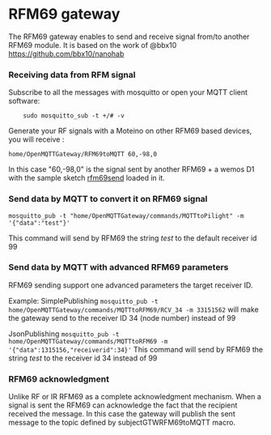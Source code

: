 # RFM69 gateway

The RFM69 gateway enables to send and receive signal from/to another RFM69 module. It is based on the work of @bbx10 https://github.com/bbx10/nanohab

### Receiving data from RFM signal

Subscribe to all the messages with mosquitto or open your MQTT client software:

`    sudo mosquitto_sub -t +/# -v`

Generate your RF signals with a Moteino on other RFM69 based devices, you will receive :

`home/OpenMQTTGateway/RFM69toMQTT 60,-98,0`

In this case "60,-98,0" is the signal sent by another RFM69 + a wemos D1 with the sample sketch [rfm69send](https://github.com/1technophile/rfm69send/blob/master/rfm69send.ino) loaded in it.

### Send data by MQTT to convert it on RFM69 signal 
`mosquitto_pub -t "home/OpenMQTTGateway/commands/MQTTtoPilight" -m '{"data":"test"}'`

This command will send by RFM69 the string *test* to the default receiver id 99

### Send data by MQTT with advanced RFM69 parameters

RFM69 sending support one advanced parameters the target receiver ID.

Example:
SimplePublishing
`mosquitto_pub -t home/OpenMQTTGateway/commands/MQTTtoRFM69/RCV_34 -m 33151562`
will make the gateway send to the receiver ID 34 (node number) instead of 99

JsonPublishing
`mosquitto_pub -t home/OpenMQTTGateway/commands/MQTTtoRFM69 -m '{"data":1315156,"receiverid":34}'`
This command will send by RFM69 the string *test* to the receiver id 34 instead of 99

### RFM69 acknowledgment
Unlike RF or IR RFM69 as a complete acknowledgment mechanism. When a signal is sent the RFM69 can acknowledge the fact that the recipient received the message.
In this case the gateway will publish the sent message to the topic defined by subjectGTWRFM69toMQTT macro.
